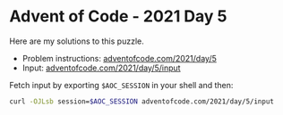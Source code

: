 # Advent of Code - 2021 Day 5
Here are my solutions to this puzzle.

* Problem instructions: [adventofcode.com/2021/day/5](https://adventofcode.com/2021/day/5)
* Input: [adventofcode.com/2021/day/5/input](https://adventofcode.com/2021/day/5/input)

Fetch input by exporting `$AOC_SESSION` in your shell and then:
```bash
curl -OJLsb session=$AOC_SESSION adventofcode.com/2021/day/5/input
```
